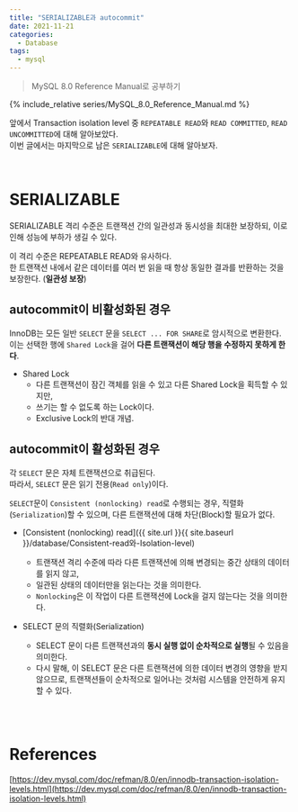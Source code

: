```yaml
---
title: "SERIALIZABLE과 autocommit"
date: 2021-11-21
categories:
  - Database
tags:
  - mysql
---
```

> MySQL 8.0 Reference Manual로 공부하기

{% include_relative series/MySQL_8.0_Reference_Manual.md %}

앞에서 Transaction isolation level 중 `REPEATABLE READ`와 `READ COMMITTED`, `READ UNCOMMITTED`에 대해 알아보았다.  
이번 글에서는 마지막으로 남은 `SERIALIZABLE`에 대해 알아보자.

<br>

# SERIALIZABLE

SERIALIZABLE 격리 수준은 트랜잭션 간의 일관성과 동시성을 최대한 보장하되, 이로 인해 성능에 부하가 생길 수 있다.

이 격리 수준은 REPEATABLE READ와 유사하다.  
한 트랜잭션 내에서 같은 데이터를 여러 번 읽을 때 항상 동일한 결과를 반환하는 것을 보장한다. (**일관성 보장**)

## autocommit이 비활성화된 경우
InnoDB는 모든 일반 `SELECT` 문을 `SELECT ... FOR SHARE`로 암시적으로 변환한다.  
이는 선택한 행에 `Shared Lock`을 걸어 **다른 트랜잭션이 해당 행을 수정하지 못하게 한다**.

- Shared Lock
  - 다른 트랜잭션이 잠긴 객체를 읽을 수 있고 다른 Shared Lock을 획득할 수 있지만, 
  - 쓰기는 할 수 없도록 하는 Lock이다. 
  - Exclusive Lock의 반대 개념.

## autocommit이 활성화된 경우
각 `SELECT` 문은 자체 트랜잭션으로 취급된다.  
따라서, `SELECT` 문은 읽기 전용(`Read only`)이다.  

`SELECT`문이 `Consistent (nonlocking) read`로 수행되는 경우,
직렬화(`Serialization`)할 수 있으며, 다른 트랜잭션에 대해 차단(Block)할 필요가 없다.

- [Consistent (nonlocking) read]({{ site.url }}{{ site.baseurl }}/database/Consistent-read와-Isolation-level)
  - 트랜잭션 격리 수준에 따라 다른 트랜잭션에 의해 변경되는 중간 상태의 데이터를 읽지 않고, 
  - 일관된 상태의 데이터만을 읽는다는 것을 의미한다. 
  - `Nonlocking`은 이 작업이 다른 트랜잭션에 Lock을 걸지 않는다는 것을 의미한다.

- SELECT 문의 직렬화(Serialization)
  - SELECT 문이 다른 트랜잭션과의 **동시 실행 없이 순차적으로 실행**될 수 있음을 의미한다. 
  - 다시 말해, 이 SELECT 문은 다른 트랜잭션에 의한 데이터 변경의 영향을 받지 않으므로, 트랜잭션들이 순차적으로 일어나는 것처럼 시스템을 안전하게 유지할 수 있다.

<br>
<br>

# References

[https://dev.mysql.com/doc/refman/8.0/en/innodb-transaction-isolation-levels.html](https://dev.mysql.com/doc/refman/8.0/en/innodb-transaction-isolation-levels.html)  